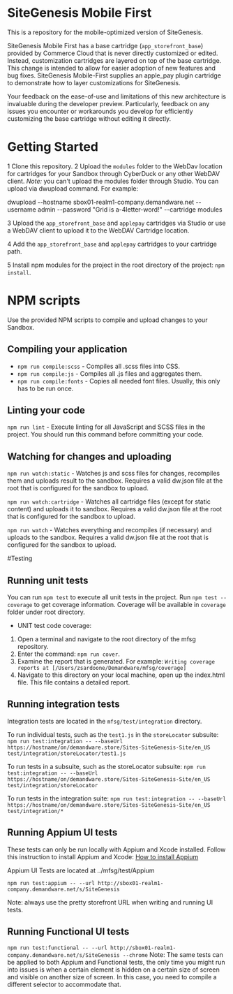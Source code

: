 # SiteGenesis Mobile First

This is a repository for the mobile-optimized version of SiteGenesis.

SiteGenesis Mobile First has a base cartridge (`app_storefront_base`) provided by Commerce Cloud that is never directly customized or edited. Instead, customization cartridges are layered on top of the base cartridge. This change is intended to allow for easier adoption of new features and bug fixes. 
SiteGenesis Mobile-First supplies an apple_pay plugin cartridge to demonstrate how to layer customizations for SiteGenesis.

Your feedback on the ease-of-use and limitations of this new architecture is invaluable during the developer preview. Particularly, feedback on any issues you encounter or workarounds you develop for efficiently customizing the base cartridge without editing it directly.

# Getting Started

1 Clone this repository.
2 Upload the `modules` folder to the WebDav location for cartridges for your Sandbox through CyberDuck or any other WebDAV client.
*Note:* you can't upload the modules folder through Studio. 
You can upload via dwupload command. For example:

dwupload --hostname sbox01-realm1-company.demandware.net --username admin --password "Grid is a-4letter-word!" --cartridge modules

3 Upload the `app_storefront_base` and `applepay` cartridges via Studio or use a WebDAV client to upload it to the WebDAV Cartridge location.

4 Add the `app_storefront_base` and `applepay` cartridges to your cartridge path.

5 Install npm modules for the project in the root directory of the project: `npm install`.


# NPM scripts
Use the provided NPM scripts to compile and upload changes to your Sandbox.

## Compiling your application

* `npm run compile:scss` - Compiles all .scss files into CSS.
* `npm run compile:js` - Compiles all .js files and aggregates them.
* `npm run compile:fonts` - Copies all needed font files. Usually, this only has to be run once.

## Linting your code

`npm run lint` - Execute linting for all JavaScript and SCSS files in the project. You should run this command before committing your code.

## Watching for changes and uploading

`npm run watch:static` - Watches js and scss files for changes, recompiles them and uploads result to the sandbox. Requires a valid dw.json file at the root that is configured for the sandbox to upload.

`npm run watch:cartridge` - Watches all cartridge files (except for static content) and uploads it to sandbox. Requires a valid dw.json file at the root that is configured for the sandbox to upload.

`npm run watch` - Watches everything and recompiles (if necessary) and uploads to the sandbox. Requires a valid dw.json file at the root that is configured for the sandbox to upload.

#Testing
## Running unit tests

You can run `npm test` to execute all unit tests in the project. Run `npm test --coverage` to get coverage information. Coverage will be available in `coverage` folder under root directory.

* UNIT test code coverage: 
1. Open a terminal and navigate to the root directory of the mfsg repository.
2. Enter the command: `npm run cover`.
3. Examine the report that is generated. For example: `Writing coverage reports at [/Users/zsardoone/Demandware/mfsg/coverage]`
3. Navigate to this directory on your local machine, open up the index.html file. This file contains a detailed report. 

## Running integration tests
Integration tests are located in the `mfsg/test/integration` directory.

To run individual tests, such as the `test1.js` in the `storeLocator` subsuite:
`npm run test:integration -- --baseUrl https://hostname/on/demandware.store/Sites-SiteGenesis-Site/en_US test/integration/storeLocator/test1.js`

To run tests in a subsuite, such as the storeLocator subsuite:
`npm run test:integration -- --baseUrl https://hostname/on/demandware.store/Sites-SiteGenesis-Site/en_US test/integration/storeLocator`

To run tests in the integration suite:
`npm run test:integration -- --baseUrl https://hostname/on/demandware.store/Sites-SiteGenesis-Site/en_US test/integration/*`

## Running Appium UI tests
These tests can only be run locally with Appium and Xcode installed.
Follow this instruction to install Appium and Xcode:
[How to install Appium](https://intranet.demandware.com/confluence/display/ENG/How+to+Configure+Appium+for+MFSG)

Appium UI Tests are located at ../mfsg/test/Appium

`npm run test:appium -- --url http://sbox01-realm1-company.demandware.net/s/SiteGenesis`

Note: always use the pretty storefront URL when writing and running UI tests.

## Running Functional UI tests
`npm run test:functional -- --url http://sbox01-realm1-company.demandware.net/s/SiteGenesis --chrome`
Note: The same tests can be applied to both Appium and Functional tests, the only time you might run into issues is when a certain element is hidden on a certain size of screen and visible on another size of screen. In this case, you need to compile a different selector to accommodate that.